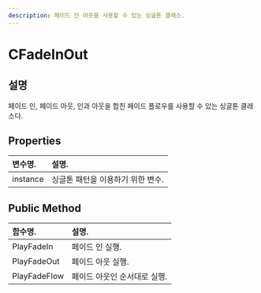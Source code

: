 ```yaml
---
description: 페이드 인 아웃을 사용할 수 있는 싱글톤 클래스.
---
```


# CFadeInOut

## 설명 

페이드 인, 페이드 아웃, 인과 아웃을 합친 페이드 플로우를 사용할 수 있는 싱글톤 클래스다.

## Properties

| 변수명. | 설명. |
| :--- | :--- |
| instance | 싱글톤 패턴을 이용하기 위한 변수. |

## Public Method

| 함수명. | 설명. |
| :--- | :--- |
| PlayFadeIn | 페이드 인 실행. |
| PlayFadeOut | 페이드 아웃 실행. |
| PlayFadeFlow | 페이드 아웃인 순서대로 실행. |

